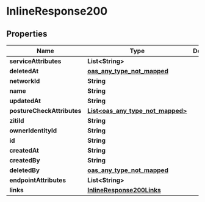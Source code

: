 

# InlineResponse200

## Properties

Name | Type | Description | Notes
------------ | ------------- | ------------- | -------------
**serviceAttributes** | **List&lt;String&gt;** |  | 
**deletedAt** | [**oas_any_type_not_mapped**](.md) |  | 
**networkId** | **String** |  | 
**name** | **String** |  | 
**updatedAt** | **String** |  | 
**postureCheckAttributes** | [**List&lt;oas_any_type_not_mapped&gt;**](oas_any_type_not_mapped.md) |  | 
**zitiId** | **String** |  | 
**ownerIdentityId** | **String** |  | 
**id** | **String** |  | 
**createdAt** | **String** |  | 
**createdBy** | **String** |  | 
**deletedBy** | [**oas_any_type_not_mapped**](.md) |  | 
**endpointAttributes** | **List&lt;String&gt;** |  | 
**links** | [**InlineResponse200Links**](InlineResponse200Links.md) |  | 



